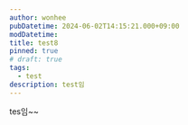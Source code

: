 ```yaml
---
author: wonhee
pubDatetime: 2024-06-02T14:15:21.000+09:00
modDatetime:
title: test8
pinned: true
# draft: true
tags:
  - test
description: test임
---
```


tes임~~
